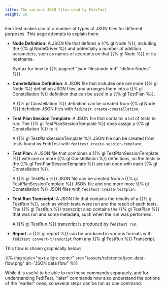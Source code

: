 ```yaml
---
title: The various JSON files used by FediTest
weight: 10
---
```


FediTest makes use of a number of types of JSON files for different purposes. This page
attempts to explain them.

* **Node Definition**: A JSON file that defines a {{% gl Node %}}, including the
  {{% gl NodeDriver %}} and potentially a number of addition parameters, such as
  names of accounts on that {{% gl Node %}} or its hostname.

  Syntax for how to {{% pageref "json-files/node.md" "define Nodes" %}}.

* **Constellation Definition**: A JSON file that includes one ore more {{% gl Node %}}
  definition JSON files, and arranges them into a {{% gl Constellation %}} definition
  that can be used in a {{% gl TestPlan %}}.

  A {{% gl Constellation %}} definition can be created from {{% gl Node %}} definition
  JSON files with `feditest create-constellation`.

* **Test Plan Session Template**: A JSON file that contains a list of tests to run.
  The {{% gl TestPlanSessionTemplate %}} does assign a {{% gl Constellation %}} to it.

  A {{% gl TestPlanSessionTemplate %}} JSON file can be created from tests found by
  FediTest with `feditest create-session-template`.

* **Test Plan**: A JSON file that combines a {{% gl TestPlanSessionTemplate %}} with
  one or more {{% gl Constellation %}} definitions, so the tests in the
  {{% gl TestPlanSessionTemplate %}} are run once with each {{% gl Constellation %}}.

  A {{% gl TestPlan %}} JSON file can be created from a {{% gl TestPlanSessionTemplate %}}
  JSON file and one more more {{% gl Constellation %}} JSON files with
  `feditest create-testplan`.

* **Test Run Transcript**: A JSON file that contains the results of a {{% gl TestRun %}},
  such as which tests were run and the result of each tests. The {{% gl TestRun %}}
  transcript also contains the {{% gl TestPlan %}} that was run and some metadata, such
  when the run was performed.

  A {{% gl TestRun %}} transcript is produced by `feditest run`.

* **Report**: a {{% gl report %}} can be produced in various formats with `feditest convert-transcript` from
  any {{% gl TestRun %}} Transcript.

This flow is shown graphically below:

{{% img style="text-align: center" src="/assets/reference/json-data-flow.png" alt="JSON data flow" %}}

While it is useful to be able to run these commands separately, and for understanding
FediTest, "later" commands now also understand the options of the "earlier" ones, so
several steps can be run as one command.
